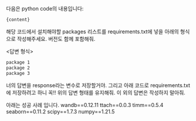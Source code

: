 다음은 python code의 내용입니다:

```python
{content}
```

해당 코드에서 설치해야할 packages 리스트를 requirements.txt에 넣을 아래의 형식으로 작성해주세요. 버전도 함께 포함해줘.

<답변 형식>
```txt
package 1
package 2
package 3
```


너의 답변을 response라는 변수로 저장할거야.
그리고 아래 코드로 requirements.txt에 저장하려고 하니 꼭!! 위의 답변 형태를 유지해줘. 이 외의 답변은 작성하지 말아줘.

아래는 성공 사례 입니다.
wandb==0.12.11
ttach==0.0.3
timm==0.5.4
seaborn==0.11.2
scipy==1.7.3
numpy==1.21.5

<!-- ```python

    with open('requirements.txt', 'w') as file:
        file.write(response.strip())

``` -->